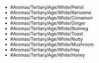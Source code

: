 - #Aromas/Tertiary/Age/White/Petrol
- #Aromas/Tertiary/Age/White/Kerosene
- #Aromas/Tertiary/Age/White/Cinnamon
- #Aromas/Tertiary/Age/White/Ginger
- #Aromas/Tertiary/Age/White/Nutmeg
- #Aromas/Tertiary/Age/White/Toast
- #Aromas/Tertiary/Age/White/Nutty
- #Aromas/Tertiary/Age/White/Mushroom
- #Aromas/Tertiary/Age/White/Hay
- #Aromas/Tertiary/Age/White/Honey